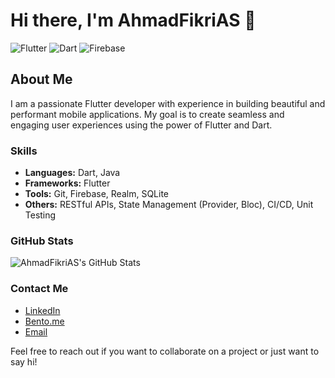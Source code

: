 # Hi there, I'm AhmadFikriAS 👋

![Flutter](https://img.shields.io/badge/Flutter-02569B?style=flat-square&logo=flutter&logoColor=white)
![Dart](https://img.shields.io/badge/Dart-0175C2?style=flat-square&logo=dart&logoColor=white)
![Firebase](https://img.shields.io/badge/Firebase-FFCA28?style=flat-square&logo=firebase&logoColor=white)

## About Me

I am a passionate Flutter developer with experience in building beautiful and performant mobile applications. My goal is to create seamless and engaging user experiences using the power of Flutter and Dart.

### Skills

- **Languages:** Dart, Java
- **Frameworks:** Flutter
- **Tools:** Git, Firebase, Realm, SQLite
- **Others:** RESTful APIs, State Management (Provider, Bloc), CI/CD, Unit Testing

### GitHub Stats

![AhmadFikriAS's GitHub Stats](https://github-readme-stats.vercel.app/api?username=AhmadFikriAS&count_private=true&show_icons=true&theme=radical&include_all_commits=true)

### Contact Me

- [LinkedIn](https://www.linkedin.com/in/ahmadfikrias/)
- [Bento.me](https://bento.me/ahmadfikrias)
- [Email](mailto:ahmadfikrihasti@gmail.com)

Feel free to reach out if you want to collaborate on a project or just want to say hi!

